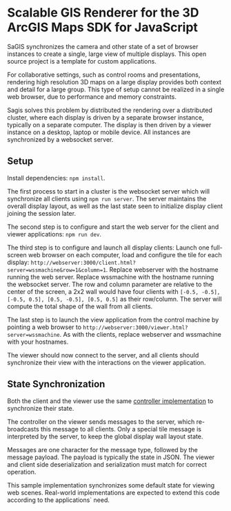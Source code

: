 # Scalable GIS Renderer for the 3D ArcGIS Maps SDK for JavaScript

SaGIS synchronizes the camera and other state of a set of browser instances to create a single, large view of multiple displays. This open source project is a template for custom applications.

For collaborative settings, such as control rooms and presentations, rendering high resolution 3D maps on a large display provides both context and detail for a large group. This type of setup cannot be realized in a single web browser, due to performance and memory constraints.

Sagis solves this problem by distributed the rendering over a distributed cluster, where each display is driven by a separate browser instance, typically on a separate computer. The display is then driven by a viewer instance on a desktop, laptop or mobile device. All instances are synchronized by a websocket server.

## Setup

Install dependencies: `npm install`.

The first process to start in a cluster is the websocket server which will synchronize all clients using `npm run server`. The server maintains the overall display layout, as well as the last state seen to initialize display client joining the session later.

The second step is to configure and start the web server for the client and viewer applications: `npm run dev`.

The third step is to configure and launch all display clients: Launch one full-screen web browser on each computer, load and configure the tile for each display: `http://webserver:3000/client.html?server=wssmachine&row=1&column=1`. Replace webserver with the hostname running the web server. Replace wssmachine with the hostname running the websocket server. The row and column parameter are relative to the center of the screen, a 2x2 wall would have four clients with `[-0.5, -0.5], [-0.5, 0.5], [0.5, -0.5], [0.5, 0.5]` as their row/column. The server will compute the total shape of the wall from all clients.

The last step is to launch the view application from the control machine by pointing a web browser to `http://webserver:3000/viewer.html?server=wssmachine`. As with the clients, replace webserver and wssmachine with your hostnames.

The viewer should now connect to the server, and all clients should synchronize their view with the interactions on the viewer application.

## State Synchronization

Both the client and the viewer use the same [controller implementation](src/Controller.ts) to synchronize their state.

The controller on the viewer sends messages to the server, which re-broadcasts this message to all clients. Only a special tile message is interpreted by the server, to keep the global display wall layout state.

Messages are one character for the message type, followed by the message payload. The payload is typically the state in JSON. The viewer and client side deserialization and serialization must match for correct operation.

This sample implementation synchronizes some default state for viewing web scenes. Real-world implementations are expected to extend this code according to the applications` need.
